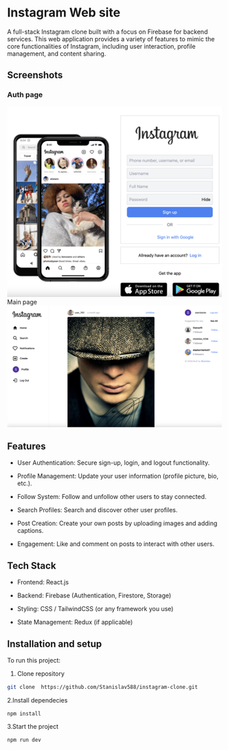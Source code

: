 # Instagram Web site

A full-stack Instagram clone built with a focus on Firebase for backend services. This web application provides a variety of features to mimic the core functionalities of Instagram, including user interaction, profile management, and content sharing.

## Screenshots
<div class="flex">
<h3>Auth page</h3>
<img src="https://github.com/Stanislav588/instagram-clone/blob/main/auth-page.png" width="500" />
  Main page
<img src="https://github.com/Stanislav588/instagram-clone/blob/main/main-page.png" width="500" />
</div>

## Features

- User Authentication: Secure sign-up, login, and logout functionality.

- Profile Management: Update your user information (profile picture, bio, etc.).

- Follow System: Follow and unfollow other users to stay connected.

- Search Profiles: Search and discover other user profiles.

- Post Creation: Create your own posts by uploading images and adding captions.

- Engagement: Like and comment on posts to interact with other users.

## Tech Stack

- Frontend: React.js

- Backend: Firebase (Authentication, Firestore, Storage)

- Styling: CSS / TailwindCSS (or any framework you use)

- State Management: Redux (if applicable)

## Installation and setup

To run this project:

1. Clone repository

```bash
git clone  https://github.com/Stanislav588/instagram-clone.git

```

2.Install dependecies

```
npm install
```

3.Start the project

```
npm run dev
```
